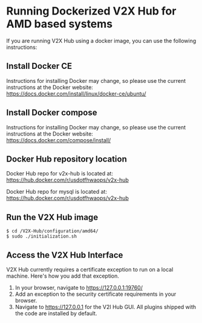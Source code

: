 # Running Dockerized V2X Hub for AMD based systems

If you are running V2X Hub using a docker image, you can use the following instructions:

## Install Docker CE

Instructions for installing Docker may change, so please use the current instructions at the Docker website:
https://docs.docker.com/install/linux/docker-ce/ubuntu/

## Install Docker compose

Instructions for installing Docker may change, so please use the current instructions at the Docker website:
https://docs.docker.com/compose/install/

## Docker Hub repository location

Docker Hub repo for v2x-hub is located at: https://hub.docker.com/r/usdotfhwaops/v2x-hub

Docker Hub repo for mysql is located at: https://hub.docker.com/r/usdotfhwaops/v2x-hub

## Run the V2X Hub image
```
$ cd /V2X-Hub/configuration/amd64/
$ sudo ./initialization.sh
```

## Access the V2X Hub Interface

V2X Hub currently requires a certificate exception to run on a local machine.  Here's how you add that exception.

1.  In your browser, navigate to https://127.0.0.1:19760/
2.  Add an exception to the security certificate requirements in your browser.
3.  Navigate to https://127.0.0.1 for the V2I Hub GUI.  All plugins shipped with the code are installed by default.
